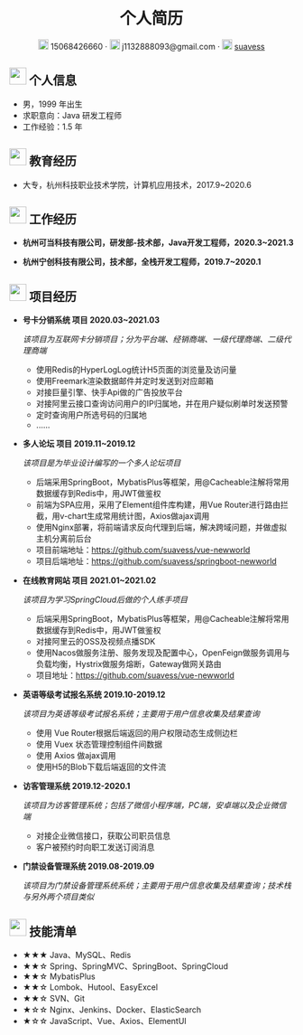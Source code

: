  <center>
     <h1>个人简历</h1>
     <div>
         <span>
             <img src="assets/phone-solid.svg" width="18px">
             15068426660
         </span>
         ·
         <span>
             <img src="assets/envelope-solid.svg" width="18px">
              j1132888093@gmail.com
         </span>
         ·
         <span>
             <img src="assets/github-brands.svg" width="18px">
             <a href="https://github.com/suavess">suavess</a>
         </span>
     </div>
 </center>

 ## <img src="assets/info-circle-solid.svg" width="30px"> 个人信息 

 - 男，1999 年出生
 - 求职意向：Java 研发工程师
 - 工作经验：1.5 年
 
## <img src="assets/graduation-cap-solid.svg" width="30px"> 教育经历

- 大专，杭州科技职业技术学院，计算机应用技术，2017.9~2020.6

## <img src="assets/briefcase-solid.svg" width="30px"> 工作经历

- **杭州可当科技有限公司，研发部-技术部，Java开发工程师，2020.3~2021.3**

- **杭州宁创科技有限公司，技术部，全栈开发工程师，2019.7~2020.1**

## <img src="assets/project-diagram-solid.svg" width="30px"> 项目经历

- **号卡分销系统 项目 2020.03~2021.03**

  *该项目为互联网卡分销项目；分为平台端、经销商端、一级代理商端、二级代理商端*
  -  使用Redis的HyperLogLog统计H5页面的浏览量及访问量
  -  使用Freemark渲染数据邮件并定时发送到对应邮箱
  -  对接巨量引擎、快手Api做的广告投放平台
  -  对接阿里云接口查询访问用户的IP归属地，并在用户疑似刷单时发送预警
  -  定时查询用户所选号码的归属地
  -  ......

- **多人论坛 项目 2019.11~2019.12**

  *该项目是为毕业设计编写的一个多人论坛项目*
  -  后端采用SpringBoot，MybatisPlus等框架，用@Cacheable注解将常用数据缓存到Redis中，用JWT做鉴权
  -  前端为SPA应用，采用了Element组件库构建，用Vue Router进行路由拦截，用v-chart生成常用统计图，Axios做ajax调用
  -  使用Nginx部署，将前端请求反向代理到后端，解决跨域问题，并做虚拟主机分离前后台
  -  项目前端地址：<https://github.com/suavess/vue-newworld>
  -  项目后端地址：<https://github.com/suavess/springboot-newworld>

- **在线教育网站 项目 2021.01~2021.02**

  *该项目为学习SpringCloud后做的个人练手项目*
  -  后端采用SpringBoot，MybatisPlus等框架，用@Cacheable注解将常用数据缓存到Redis中，用JWT做鉴权
  -  对接阿里云的OSS及视频点播SDK
  -  使用Nacos做服务注册、服务发现及配置中心，OpenFeign做服务调用与负载均衡，Hystrix做服务熔断，Gateway做网关路由
  -  项目地址：<https://github.com/suavess/vue-newworld>


- **英语等级考试报名系统 2019.10-2019.12**

  *该项目为英语等级考试报名系统；主要用于用户信息收集及结果查询*
  - 使用 Vue Router根据后端返回的用户权限动态生成侧边栏
  - 使用 Vuex 状态管理控制组件间数据
  - 使用 Axios 做ajax调用
  - 使用H5的Blob下载后端返回的文件流

- **访客管理系统 2019.12-2020.1**

  *该项目为访客管理系统；包括了微信小程序端，PC端，安卓端以及企业微信端*
  - 对接企业微信接口，获取公司职员信息
  - 客户被预约时向职工发送订阅消息

- **门禁设备管理系统 2019.08-2019.09**

  *该项目为门禁设备管理系统系统；主要用于用户信息收集及结果查询；技术栈与另外两个项目类似*

## <img src="assets/tools-solid.svg" width="30px"> 技能清单

- ★★★ Java、MySQL、Redis
- ★★☆ Spring、SpringMVC、SpringBoot、SpringCloud
- ★★☆ MybatisPlus
- ★★☆ Lombok、Hutool、EasyExcel
- ★★☆ SVN、Git
- ★☆☆ Nginx、Jenkins、Docker、ElasticSearch
- ★☆☆ JavaScript、Vue、Axios、ElementUI
